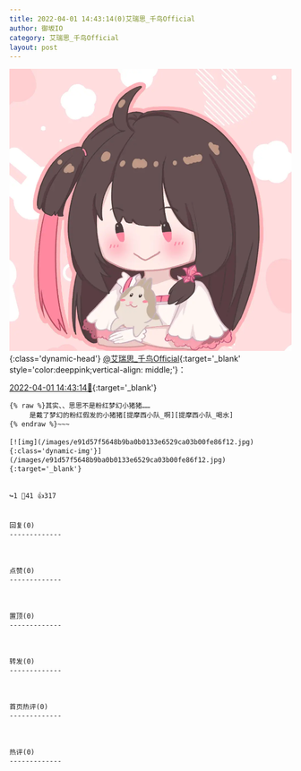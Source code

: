 ```yaml
---
title: 2022-04-01 14:43:14(0)艾瑞思_千鸟Official
author: 御坂IO
category: 艾瑞思_千鸟Official
layout: post
---
```


![img](/images/7e08840c56f251de28bdf766b647bd5fe9a5d50a.jpg){:class='dynamic-head'}
[@艾瑞思_千鸟Official](https://space.bilibili.com/1090010845/dynamic){:target='_blank' style='color:deeppink;vertical-align: middle;'}：

[2022-04-01 14:43:14🔗](https://t.bilibili.com/644060385123500034){:target='_blank'}

~~~
{% raw %}其实、、思思不是粉红梦幻小猪猪……
     是戴了梦幻的粉红假发的小猪猪[提摩西小队_啊][提摩西小队_喝水]
{% endraw %}~~~

[![img](/images/e91d57f5648b9ba0b0133e6529ca03b00fe86f12.jpg){:class='dynamic-img'}](/images/e91d57f5648b9ba0b0133e6529ca03b00fe86f12.jpg){:target='_blank'}


↪️1 💬41 👍317


回复(0)
-------------



点赞(0)
-------------



置顶(0)
-------------



转发(0)
-------------



首页热评(0)
-------------



热评(0)
-------------




